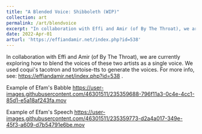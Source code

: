 ```yaml
---
title: "A Blended Voice: Shibboleth (WIP)"
collection: art
permalink: /art/blendvoice
excerpt: "In collaboration with Effi and Amir (of By The Throat), we are currently exploring how to blend the voices of these two artists as a single voice.<br/><img src='/images/blending_voices.png'>"
date: 2022-Apr-01
arturl: 'https://effiandamir.net/index.php?id=538'
---
```


In collaboration with Effi and Amir (of By The Throat), we are currently exploring how to blend the voices of these two artists as a single voice. We used coqui's tacotron and tortoise-tts to generate the voices. For more info, see: https://effiandamir.net/index.php?id=538 .


Example of Efam's Babble
https://user-images.githubusercontent.com/46301511/235359688-796f11a3-0c4e-4cc1-85d1-e5a18af243fa.mov

Example of Efam's Speech
https://user-images.githubusercontent.com/46301511/235359773-d2a4a017-349e-45f3-a609-d7b54791e6be.mov

